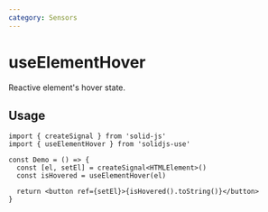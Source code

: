 ```yaml
---
category: Sensors
---
```


# useElementHover

Reactive element's hover state.

## Usage

```tsx
import { createSignal } from 'solid-js'
import { useElementHover } from 'solidjs-use'

const Demo = () => {
  const [el, setEl] = createSignal<HTMLElement>()
  const isHovered = useElementHover(el)

  return <button ref={setEl}>{isHovered().toString()}</button>
}
```
